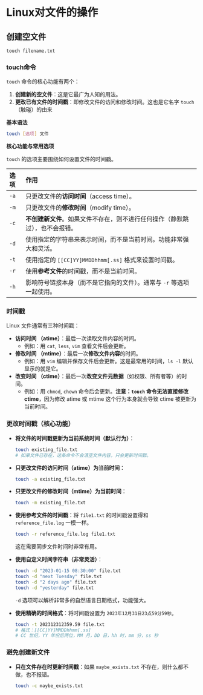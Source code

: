 # Linux对文件的操作

## 创建空文件

```shell
touch filename.txt
```

### touch命令

`touch` 命令的核心功能有两个：

1.  **创建新的空文件**：这是它最广为人知的用法。
2.  **更改已有文件的时间戳**：即修改文件的访问和修改时间。这也是它名字 `touch`（触碰）的由来

**基本语法**

```bash
touch [选项] 文件
```

**核心功能与常用选项**

`touch` 的选项主要围绕如何设置文件的时间戳。

| 选项 | 作用                                                         |
| :--- | :----------------------------------------------------------- |
| `-a` | 只更改文件的**访问时间**（access time）。                    |
| `-m` | 只更改文件的**修改时间**（modify time）。                    |
| `-c` | **不创建新文件**。如果文件不存在，则不进行任何操作（静默跳过），也不会报错。 |
| `-d` | 使用指定的字符串来表示时间，而不是当前时间。功能非常强大和灵活。 |
| `-t` | 使用指定的 `[[CC]YY]MMDDhhmm[.ss]` 格式来设置时间戳。        |
| `-r` | 使用**参考文件**的时间戳，而不是当前时间。                   |
| `-h` | 影响符号链接本身（而不是它指向的文件）。通常与 `-r` 等选项一起使用。 |

### 时间戳

Linux 文件通常有三种时间戳：

*   **访问时间 （atime）**：最后一次读取文件内容的时间。
    *   例如：用 `cat`, `less`, `vim` 查看文件后会更新。
*   **修改时间 （mtime）**：最后一次**修改文件内容**的时间。
    *   例如：用 `vim` 编辑并保存文件后会更新。这是最常用的时间，`ls -l` 默认显示的就是它。
*   **改变时间 （ctime）**：最后一次**改变文件元数据**（如权限、所有者等）的时间。
    *   例如：用 `chmod`, `chown` 命令后会更新。**注意：`touch` 命令无法直接修改 ctime**，因为修改 atime 或 mtime 这个行为本身就会导致 ctime 被更新为当前时间。

### 更改时间戳（核心功能）

*   **将文件的时间戳更新为当前系统时间（默认行为）**：
    ```bash
    touch existing_file.txt
    # 如果文件已存在，这条命令不会清空文件内容，只会更新时间戳。
    ```

*   **只更改文件的访问时间（atime）为当前时间**：
    ```bash
    touch -a existing_file.txt
    ```

*   **只更改文件的修改时间（mtime）为当前时间**：
    ```bash
    touch -m existing_file.txt
    ```

*   **使用参考文件的时间戳**：将 `file1.txt` 的时间戳设置得和 `reference_file.log` 一模一样。
    ```bash
    touch -r reference_file.log file1.txt
    ```
    这在需要同步文件时间时非常有用。

*   **使用自定义时间字符串（非常灵活）**：
    ```bash
    touch -d "2023-01-15 08:30:00" file.txt
    touch -d "next Tuesday" file.txt
    touch -d "2 days ago" file.txt
    touch -d "yesterday" file.txt
    ```
    `-d` 选项可以解析非常多的自然语言日期格式，功能强大。

*   **使用精确的时间格式**：将时间戳设置为 `2023年12月31日23点59分59秒`。
    ```bash
    touch -t 202312312359.59 file.txt
    # 格式：[[CC]YY]MMDDhhmm[.ss]
    # CC 世纪，YY 年份后两位，MM 月，DD 日，hh 时，mm 分，ss 秒
    ```

### 避免创建新文件

*   **只在文件存在时更新时间戳**：如果 `maybe_exists.txt` 不存在，则什么都不做，也不报错。
    ```bash
    touch -c maybe_exists.txt
    ```

